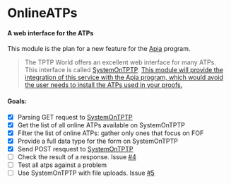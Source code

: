 # OnlineATPs
#### A web interface for the ATPs

This module is the plan for a new feature for the [Apia](https://github.com/asr/apia) program.

> The TPTP World offers an excellent web interface for many ATPs. This interface is called [SystemOnTPTP](http://www.cs.miami.edu/~tptp/cgi-bin/SystemOnTPTP). [This module will provide the integration of this service with the Apia program, which would avoid the user needs to install the ATPs used in your proofs.](http://www1.eafit.edu.co/asr/research-proposals.html#apia-web-interface-for-the-atps)

#### Goals:

  - [x] Parsing GET request to [SystemOnTPTP](http://www.cs.miami.edu/~tptp/cgi-bin/SystemOnTPTP)
  - [x] Get the list of all online ATPs available on SystemOnTPTP
  - [x] Filter the list of online ATPs: gather only ones that focus on FOF
  - [x] Provide a full data type for the form on SystemOnTPTP
  - [x] Send POST resquest to [SystemOnTPTP](http://www.cs.miami.edu/~tptp/cgi-bin/SystemOnTPTP)
  - [ ] Check the result of a response. Issue [#4](https://github.com/jonaprieto/OnlineATPs/issues/4)
  - [ ] Test all atps against a problem
  - [ ] Use SystemOnTPTP with file uploads. Issue [#5](https://github.com/jonaprieto/OnlineATPs/issues/5)
